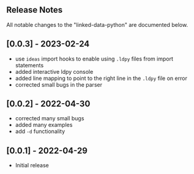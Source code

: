 ## Release Notes

All notable changes to the "linked-data-python" are documented below.

## [0.0.3] - 2023-02-24

- use `ideas` import hooks to enable using `.ldpy` files from import statements
- added interactive ldpy console
- added line mapping to point to the right line in the `.ldpy` file on error
- corrected small bugs in the parser

## [0.0.2] - 2022-04-30

- corrected many small bugs
- added many examples
- add `-d` functionality

## [0.0.1] - 2022-04-29

- Initial release
